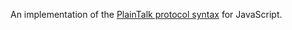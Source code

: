 An implementation of the [PlainTalk protocol syntax][plaintalk] for
JavaScript.

[plaintalk]: https://magnushoff.com/plaintalk/introduction-and-definition.html
